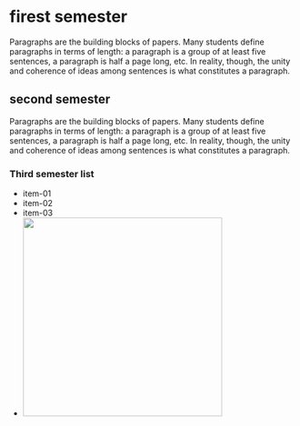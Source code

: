 # firest semester
Paragraphs are the building blocks of papers. Many students define paragraphs in terms of length: a paragraph is a group of at least five sentences, a paragraph is half a page long, etc. In reality, though, the unity and coherence of ideas among sentences is what constitutes a paragraph.
## second semester
Paragraphs are the building blocks of papers. Many students define paragraphs in terms of length: a paragraph is a group of at least five sentences, a paragraph is half a page long, etc. In reality, though, the unity and coherence of ideas among sentences is what constitutes a paragraph.
### Third semester list
- item-01
- item-02
- item-03
- 
  <img src="https://user-images.githubusercontent.com/47009796/136044128-656ad7ca-5cd8-410a-b0ec-6089ee3dbb99.png"  width="350">
  

